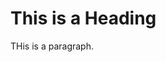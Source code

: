 <!DOCTYPE html>
<html>
  <head>
    <title>Page Title</title>
  </head>
  <body>

   <h1>This is a Heading</h1>
   <p>THis is a paragraph.</p>

   </body>
  </html>
